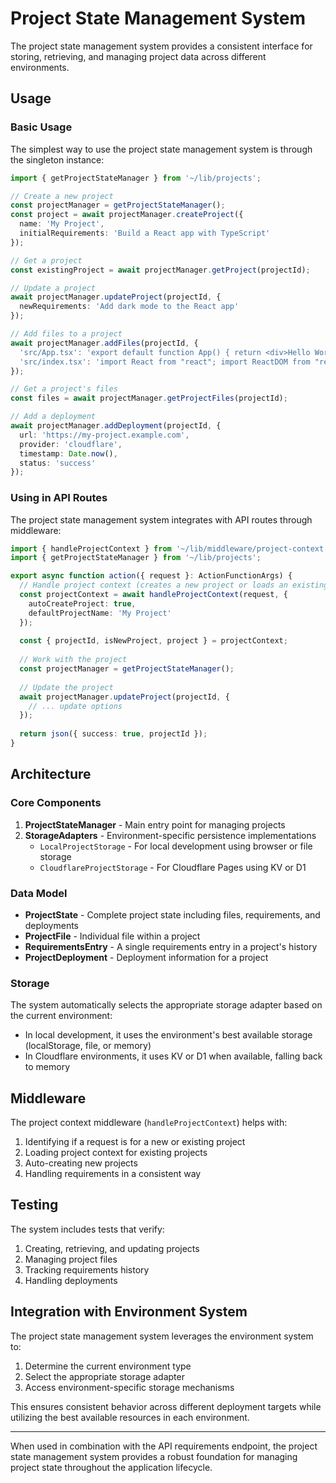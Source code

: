 # Project State Management System

The project state management system provides a consistent interface for storing, retrieving, and managing project data across different environments.

## Usage

### Basic Usage

The simplest way to use the project state management system is through the singleton instance:

```typescript
import { getProjectStateManager } from '~/lib/projects';

// Create a new project
const projectManager = getProjectStateManager();
const project = await projectManager.createProject({
  name: 'My Project',
  initialRequirements: 'Build a React app with TypeScript'
});

// Get a project
const existingProject = await projectManager.getProject(projectId);

// Update a project
await projectManager.updateProject(projectId, {
  newRequirements: 'Add dark mode to the React app'
});

// Add files to a project
await projectManager.addFiles(projectId, {
  'src/App.tsx': 'export default function App() { return <div>Hello World</div>; }',
  'src/index.tsx': 'import React from "react"; import ReactDOM from "react-dom"; import App from "./App";'
});

// Get a project's files
const files = await projectManager.getProjectFiles(projectId);

// Add a deployment
await projectManager.addDeployment(projectId, {
  url: 'https://my-project.example.com',
  provider: 'cloudflare',
  timestamp: Date.now(),
  status: 'success'
});
```

### Using in API Routes

The project state management system integrates with API routes through middleware:

```typescript
import { handleProjectContext } from '~/lib/middleware/project-context';
import { getProjectStateManager } from '~/lib/projects';

export async function action({ request }: ActionFunctionArgs) {
  // Handle project context (creates a new project or loads an existing one)
  const projectContext = await handleProjectContext(request, {
    autoCreateProject: true,
    defaultProjectName: 'My Project'
  });
  
  const { projectId, isNewProject, project } = projectContext;
  
  // Work with the project
  const projectManager = getProjectStateManager();
  
  // Update the project
  await projectManager.updateProject(projectId, {
    // ... update options
  });
  
  return json({ success: true, projectId });
}
```

## Architecture

### Core Components

1. **ProjectStateManager** - Main entry point for managing projects
2. **StorageAdapters** - Environment-specific persistence implementations
   - `LocalProjectStorage` - For local development using browser or file storage
   - `CloudflareProjectStorage` - For Cloudflare Pages using KV or D1

### Data Model

- **ProjectState** - Complete project state including files, requirements, and deployments
- **ProjectFile** - Individual file within a project
- **RequirementsEntry** - A single requirements entry in a project's history
- **ProjectDeployment** - Deployment information for a project

### Storage

The system automatically selects the appropriate storage adapter based on the current environment:

- In local development, it uses the environment's best available storage (localStorage, file, or memory)
- In Cloudflare environments, it uses KV or D1 when available, falling back to memory

## Middleware

The project context middleware (`handleProjectContext`) helps with:

1. Identifying if a request is for a new or existing project
2. Loading project context for existing projects
3. Auto-creating new projects
4. Handling requirements in a consistent way

## Testing

The system includes tests that verify:

1. Creating, retrieving, and updating projects
2. Managing project files
3. Tracking requirements history
4. Handling deployments

## Integration with Environment System

The project state management system leverages the environment system to:

1. Determine the current environment type
2. Select the appropriate storage adapter
3. Access environment-specific storage mechanisms

This ensures consistent behavior across different deployment targets while utilizing the best available resources in each environment.

---

When used in combination with the API requirements endpoint, the project state management system provides a robust foundation for managing project state throughout the application lifecycle. 